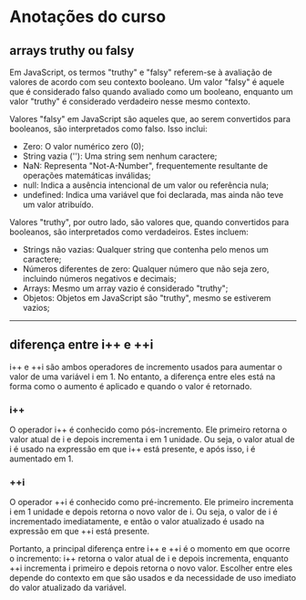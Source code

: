 # Anotações do curso

## arrays truthy ou falsy
Em JavaScript, os termos "truthy" e "falsy" referem-se à avaliação de valores de acordo com seu contexto booleano. Um valor "falsy" é aquele que é considerado falso quando avaliado como um booleano, enquanto um valor "truthy" é considerado verdadeiro nesse mesmo contexto.

Valores "falsy" em JavaScript são aqueles que, ao serem convertidos para booleanos, são interpretados como falso. Isso inclui:
- Zero: O valor numérico zero (0);
- String vazia (''): Uma string sem nenhum caractere;
- NaN: Representa "Not-A-Number", frequentemente resultante de operações matemáticas inválidas;
- null: Indica a ausência intencional de um valor ou referência nula;
- undefined: Indica uma variável que foi declarada, mas ainda não teve um valor atribuído.

Valores "truthy", por outro lado, são valores que, quando convertidos para booleanos, são interpretados como verdadeiros. Estes incluem:
- Strings não vazias: Qualquer string que contenha pelo menos um caractere;
- Números diferentes de zero: Qualquer número que não seja zero, incluindo números negativos e decimais;
- Arrays: Mesmo um array vazio é considerado "truthy";
- Objetos: Objetos em JavaScript são "truthy", mesmo se estiverem vazios;

---

## diferença entre i++ e ++i
i++ e ++i são ambos operadores de incremento usados para aumentar o valor de uma variável i em 1. No entanto, a diferença entre eles está na forma como o aumento é aplicado e quando o valor é retornado.

### i++
O operador i++ é conhecido como pós-incremento. Ele primeiro retorna o valor atual de i e depois incrementa i em 1 unidade. Ou seja, o valor atual de i é usado na expressão em que i++ está presente, e após isso, i é aumentado em 1.

### ++i
O operador ++i é conhecido como pré-incremento. Ele primeiro incrementa i em 1 unidade e depois retorna o novo valor de i. Ou seja, o valor de i é incrementado imediatamente, e então o valor atualizado é usado na expressão em que ++i está presente.

Portanto, a principal diferença entre i++ e ++i é o momento em que ocorre o incremento: i++ retorna o valor atual de i e depois incrementa, enquanto ++i incrementa i primeiro e depois retorna o novo valor. Escolher entre eles depende do contexto em que são usados e da necessidade de uso imediato do valor atualizado da variável.

